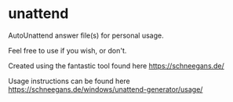 # unattend
AutoUnattend answer file(s) for personal usage.

Feel free to use if you wish, or don't.

Created using the fantastic tool found here https://schneegans.de/

Usage instructions can be found here https://schneegans.de/windows/unattend-generator/usage/
